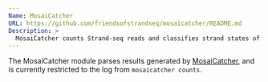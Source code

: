 ```yaml
---
Name: MosaiCatcher
URL: https://github.com/friendsofstrandseq/mosaicatcher/README.md
Description: >
  MosaiCatcher counts Strand-seq reads and classifies strand states of each chromosome in each cell using a Hidden Markov Model.  ---
---
```


The MosaiCatcher module parses results generated by
[MosaiCatcher](hhttps://github.com/friendsofstrandseq/mosaicatcher/README.md), and is currently restricted to the log from `mosaicatcher counts`.
